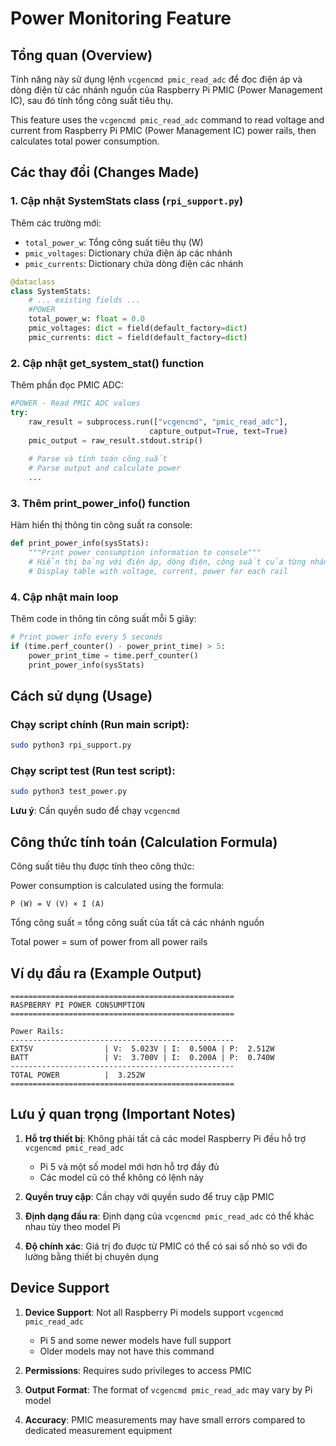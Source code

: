 # Power Monitoring Feature

## Tổng quan (Overview)

Tính năng này sử dụng lệnh `vcgencmd pmic_read_adc` để đọc điện áp và dòng điện từ các nhánh nguồn của Raspberry Pi PMIC (Power Management IC), sau đó tính tổng công suất tiêu thụ.

This feature uses the `vcgencmd pmic_read_adc` command to read voltage and current from Raspberry Pi PMIC (Power Management IC) power rails, then calculates total power consumption.

## Các thay đổi (Changes Made)

### 1. Cập nhật SystemStats class (`rpi_support.py`)

Thêm các trường mới:
- `total_power_w`: Tổng công suất tiêu thụ (W)
- `pmic_voltages`: Dictionary chứa điện áp các nhánh
- `pmic_currents`: Dictionary chứa dòng điện các nhánh

```python
@dataclass
class SystemStats:
    # ... existing fields ...
    #POWER
    total_power_w: float = 0.0
    pmic_voltages: dict = field(default_factory=dict)
    pmic_currents: dict = field(default_factory=dict)
```

### 2. Cập nhật get_system_stat() function

Thêm phần đọc PMIC ADC:

```python
#POWER - Read PMIC ADC values
try:
    raw_result = subprocess.run(["vcgencmd", "pmic_read_adc"], 
                               capture_output=True, text=True)
    pmic_output = raw_result.stdout.strip()
    
    # Parse và tính toán công suất
    # Parse output and calculate power
    ...
```

### 3. Thêm print_power_info() function

Hàm hiển thị thông tin công suất ra console:

```python
def print_power_info(sysStats):
    """Print power consumption information to console"""
    # Hiển thị bảng với điện áp, dòng điện, công suất của từng nhánh
    # Display table with voltage, current, power for each rail
```

### 4. Cập nhật main loop

Thêm code in thông tin công suất mỗi 5 giây:

```python
# Print power info every 5 seconds
if (time.perf_counter() - power_print_time) > 5:
    power_print_time = time.perf_counter()
    print_power_info(sysStats)
```

## Cách sử dụng (Usage)

### Chạy script chính (Run main script):

```bash
sudo python3 rpi_support.py
```

### Chạy script test (Run test script):

```bash
sudo python3 test_power.py
```

**Lưu ý**: Cần quyền sudo để chạy `vcgencmd`

## Công thức tính toán (Calculation Formula)

Công suất tiêu thụ được tính theo công thức:

Power consumption is calculated using the formula:

```
P (W) = V (V) × I (A)
```

Tổng công suất = tổng công suất của tất cả các nhánh nguồn

Total power = sum of power from all power rails

## Ví dụ đầu ra (Example Output)

```
==================================================
RASPBERRY PI POWER CONSUMPTION
==================================================

Power Rails:
--------------------------------------------------
EXT5V                | V:  5.023V | I:  0.500A | P:  2.512W
BATT                 | V:  3.700V | I:  0.200A | P:  0.740W
--------------------------------------------------
TOTAL POWER          |  3.252W
==================================================
```

## Lưu ý quan trọng (Important Notes)

1. **Hỗ trợ thiết bị**: Không phải tất cả các model Raspberry Pi đều hỗ trợ `vcgencmd pmic_read_adc`
   - Pi 5 và một số model mới hơn hỗ trợ đầy đủ
   - Các model cũ có thể không có lệnh này

2. **Quyền truy cập**: Cần chạy với quyền sudo để truy cập PMIC

3. **Định dạng đầu ra**: Định dạng của `vcgencmd pmic_read_adc` có thể khác nhau tùy theo model Pi

4. **Độ chính xác**: Giá trị đo được từ PMIC có thể có sai số nhỏ so với đo lường bằng thiết bị chuyên dụng

## Device Support

1. **Device Support**: Not all Raspberry Pi models support `vcgencmd pmic_read_adc`
   - Pi 5 and some newer models have full support
   - Older models may not have this command

2. **Permissions**: Requires sudo privileges to access PMIC

3. **Output Format**: The format of `vcgencmd pmic_read_adc` may vary by Pi model

4. **Accuracy**: PMIC measurements may have small errors compared to dedicated measurement equipment
